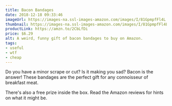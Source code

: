 ```yaml
---
title: Bacon Bandages
date: 2018-12-18 09:33:46
imageUrl: https://images-na.ssl-images-amazon.com/images/I/81GpmpfFl4L._SY679_.jpg
thumbnail: https://images-na.ssl-images-amazon.com/images/I/81GpmpfFl4L._SR600,315_.jpg
productLink: https://amzn.to/2CbLfDi
price: $6.29
alt: A weird, funny gift of bacon bandages to buy on Amazon.
tags:
- useful
- wtf
- cheap
---
```


Do you have a minor scrape or cut? Is it making you sad? Bacon is the answer! These bandages are the perfect gift for any connoisseur of breakfast meat.

There's also a free prize inside the box. Read the Amazon reviews for hints on what it might be.